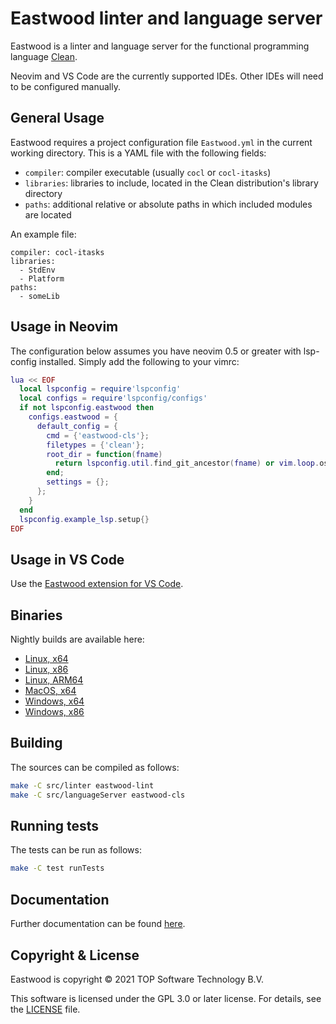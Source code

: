# Eastwood linter and language server

Eastwood is a linter and language server for the functional programming language [Clean][].

Neovim and VS Code are the currently supported IDEs. Other IDEs will need to be configured manually.

## General Usage

Eastwood requires a project configuration file `Eastwood.yml` in the current working directory.
This is a YAML file with the following fields:

- `compiler`: compiler executable (usually `cocl` or `cocl-itasks`)
- `libraries`: libraries to include, located in the Clean distribution's library directory
- `paths`: additional relative or absolute paths in which included modules are located

An example file:

```
compiler: cocl-itasks
libraries:
  - StdEnv
  - Platform
paths:
  - someLib
```

## Usage in Neovim

The configuration below assumes you have neovim 0.5 or greater with lsp-config installed. Simply add the following to
your vimrc:

```lua
lua << EOF
  local lspconfig = require'lspconfig'
  local configs = require'lspconfig/configs'
  if not lspconfig.eastwood then
    configs.eastwood = {
      default_config = {
        cmd = {'eastwood-cls'};
        filetypes = {'clean'};
        root_dir = function(fname)
          return lspconfig.util.find_git_ancestor(fname) or vim.loop.os_homedir()
        end;
        settings = {};
      };
    }
  end
  lspconfig.example_lsp.setup{}
EOF
```

## Usage in VS Code

Use the [Eastwood extension for VS Code](https://gitlab.com/top-software/eastwood-vs-code).

## Binaries

Nightly builds are available here:

- [Linux, x64](https://ftp.cs.ru.nl/Clean/builds/linux-x64/clean-eastwood-linux-x64-latest.tgz)
- [Linux, x86](https://ftp.cs.ru.nl/Clean/builds/linux-x86/clean-eastwood-linux-x86-latest.tgz)
- [Linux, ARM64](https://ftp.cs.ru.nl/Clean/builds/linux-arm64/clean-eastwood-linux-arm64-latest.tgz)
- [MacOS, x64](https://ftp.cs.ru.nl/Clean/builds/macos-x64/clean-eastwood-macos-x64-latest.tgz)
- [Windows, x64](https://ftp.cs.ru.nl/Clean/builds/windows-x64/clean-eastwood-windows-x64-latest.tgz)
- [Windows, x86](https://ftp.cs.ru.nl/Clean/builds/windows-x86/clean-eastwood-windows-x86-latest.tgz)

## Building

The sources can be compiled as follows:

```bash
make -C src/linter eastwood-lint
make -C src/languageServer eastwood-cls
```

## Running tests

The tests can be run as follows:

```bash
make -C test runTests
```

## Documentation

Further documentation can be found [here](https://gitlab.com/top-software/eastwood/-/tree/main/docs).

## Copyright &amp; License

Eastwood is copyright &copy; 2021 TOP Software Technology B.V.

This software is licensed under the GPL 3.0 or later license. For details, see the
[LICENSE](/LICENSE) file.

[Clean]: http://clean.cs.ru.nl/

